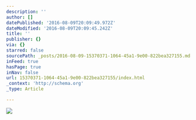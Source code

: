 ```yaml
---
description: ''
author: []
datePublished: '2016-08-09T20:09:49.972Z'
dateModified: '2016-08-09T20:09:45.242Z'
title: ''
publisher: {}
via: {}
starred: false
sourcePath: _posts/2016-08-09-15370371-1064-45a1-9e00-822bea327155.md
inFeed: true
hasPage: true
inNav: false
url: 15370371-1064-45a1-9e00-822bea327155/index.html
_context: 'http://schema.org'
_type: Article

---
```

![](https://the-grid-user-content.s3-us-west-2.amazonaws.com/06090328-4847-4419-9c7e-e20e0dfbfdc4.jpg)